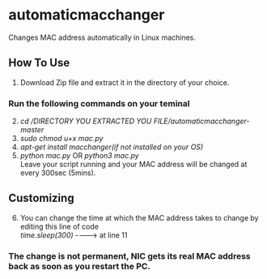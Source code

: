 # automaticmacchanger
Changes MAC address automatically in Linux machines.<br>
## How To Use<br>
1. Download Zip file and extract it in the directory of your choice.<br>
### Run the following commands on your teminal<br>

2. _cd /DIRECTORY YOU EXTRACTED YOU FILE/automaticmacchanger-master_<br>
3. _sudo chmod u+x mac.py_<br>
4. _apt-get install macchanger(if not installed on your OS)_<br>
5. _python mac.py_  OR _python3 mac.py_ <br>
Leave your script running and your MAC address will be changed at every 300sec (5mins).
## Customizing
6. You can change the time at which the MAC address takes to change by editing this line of code <br>
   _time.sleep(300)_  ----> at line 11 

### The change is not permanent, NIC gets its real MAC address back as soon as you restart the PC.
